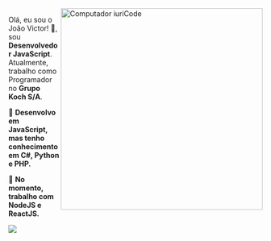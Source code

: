 <img src="https://raw.githubusercontent.com/MicaelliMedeiros/micaellimedeiros/master/image/computer-illustration.png" min-width="400px" max-width="400px" width="400px" align="right" alt="Computador iuriCode">

<p align="left"> 
Olá, eu sou o João Victor! 👋, sou<strong> Desenvolvedor JavaScript</strong>.<br>
Atualmente, trabalho como Programador no <strong>Grupo Koch S/A</strong>.
</p>

<p align="left">
  🦄 <strong>Desenvolvo em JavaScript, mas tenho conhecimento em C#, Python e PHP.</strong>
</p>

<p align="left">
  💼 <strong>No momento, trabalho com NodeJS e ReactJS.</strong>
</p>

<p align="left">

  <a href="[#](https://www.linkedin.com/in/joaovmarcon)" alt="Linkedin">
  <img src="https://img.shields.io/badge/-Linkedin-0e76a8?style=flat-square&logo=Linkedin&logoColor=white&link=https://www.linkedin.com/in/jo%C3%A3o-victor-marcon-0ba941232/"/></a>
</p> 
